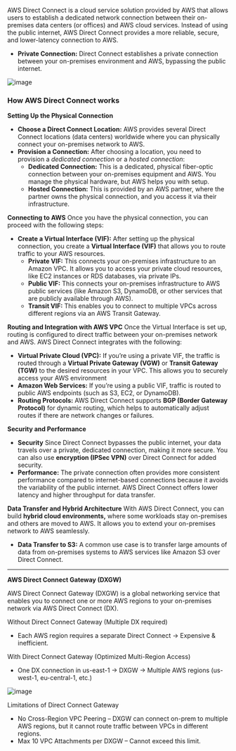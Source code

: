 AWS Direct Connect is a cloud service solution provided by AWS that allows users to establish a dedicated network connection between their on-premises data centers (or offices) and AWS cloud services. Instead of using the public internet, AWS Direct Connect provides a more reliable, secure, and lower-latency connection to AWS.
- **Private Connection:** Direct Connect establishes a private connection between your on-premises environment and AWS, bypassing the public internet.

![image](https://github.com/user-attachments/assets/801670d9-d34c-4b54-80de-f6ec89d05c09)


### How AWS Direct Connect works ###
**Setting Up the Physical Connection**
- **Choose a Direct Connect Location:** AWS provides several Direct Connect locations (data centers) worldwide where you can physically connect your on-premises network to AWS.
- **Provision a Connection:** After choosing a location, you need to provision a *dedicated connection* or a *hosted connection*:
  - **Dedicated Connection:** This is a dedicated, physical fiber-optic connection between your on-premises equipment and AWS. You manage the physical hardware, but AWS helps you with setup.
  - **Hosted Connection:** This is provided by an AWS partner, where the partner owns the physical connection, and you access it via their infrastructure.
 
**Connecting to AWS**
Once you have the physical connection, you can proceed with the following steps:
- **Create a Virtual Interface (VIF):** After setting up the physical connection, you create a **Virtual Interface (VIF)** that allows you to route traffic to your AWS resources.
  - **Private VIF:** This connects your on-premises infrastructure to an Amazon VPC. It allows you to access your private cloud resources, like EC2 instances or RDS databases, via private IPs.
  - **Public VIF:** This connects your on-premises infrastructure to AWS public services (like Amazon S3, DynamoDB, or other services that are publicly available through AWS).
  - **Transit VIF:** This enables you to connect to multiple VPCs across different regions via an AWS Transit Gateway.
 
**Routing and Integration with AWS VPC**
Once the Virtual Interface is set up, routing is configured to direct traffic between your on-premises network and AWS. AWS Direct Connect integrates with the following:
- **Virtual Private Cloud (VPC):** If you’re using a private VIF, the traffic is routed through a **Virtual Private Gateway (VGW)** or **Transit Gateway (TGW)** to the desired resources in your VPC. This allows you to securely access your AWS environment
- **Amazon Web Services:** If you’re using a public VIF, traffic is routed to public AWS endpoints (such as S3, EC2, or DynamoDB).
- **Routing Protocols:** AWS Direct Connect supports **BGP (Border Gateway Protocol)** for dynamic routing, which helps to automatically adjust routes if there are network changes or failures.

**Security and Performance**
- **Security** Since Direct Connect bypasses the public internet, your data travels over a private, dedicated connection, making it more secure. You can also use **encryption (IPSec VPN)** over Direct Connect for added security.
- **Performance:** The private connection often provides more consistent performance compared to internet-based connections because it avoids the variability of the public internet. AWS Direct Connect offers lower latency and higher throughput for data transfer.

**Data Transfer and Hybrid Architecture**
With AWS Direct Connect, you can build **hybrid cloud environments,** where some workloads stay on-premises and others are moved to AWS. It allows you to extend your on-premises network to AWS seamlessly.
- **Data Transfer to S3:** A common use case is to transfer large amounts of data from on-premises systems to AWS services like Amazon S3 over Direct Connect.

---

**AWS Direct Connect Gateway (DXGW)**

AWS Direct Connect Gateway (DXGW) is a global networking service that enables you to connect one or more AWS regions to your on-premises network via AWS Direct Connect (DX).

Without Direct Connect Gateway (Multiple DX required)
- Each AWS region requires a separate Direct Connect → Expensive & inefficient.

With Direct Connect Gateway (Optimized Multi-Region Access)
- One DX connection in us-east-1 → DXGW → Multiple AWS regions (us-west-1, eu-central-1, etc.)

![image](https://github.com/user-attachments/assets/d413a3c3-7895-4aea-8a1a-40f6c1219907)

Limitations of Direct Connect Gateway
- No Cross-Region VPC Peering – DXGW can connect on-prem to multiple AWS regions, but it cannot route traffic between VPCs in different regions.
- Max 10 VPC Attachments per DXGW – Cannot exceed this limit.


